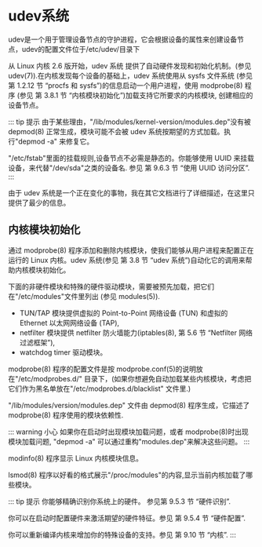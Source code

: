 # udev系统

udev是一个用于管理设备节点的守护进程，它会根据设备的属性来创建设备节点，udev的配置文件位于/etc/udev/目录下

从 Linux 内核 2.6 版开始，udev 系统 提供了自动硬件发现和初始化机制。(参见 udev(7)).在内核发现每个设备的基础上，udev 系统使用从 sysfs 文件系统 (参见 第 1.2.12 节 “procfs 和 sysfs”)的信息启动一个用户进程，使用 modprobe(8) 程序 (参见 第 3.8.1 节 “内核模块初始化”)加载支持它所要求的内核模块, 创建相应的设备节点。

::: tip 提示
由于某些理由，"/lib/modules/kernel-version/modules.dep"没有被 depmod(8) 正常生成，模块可能不会被 udev 系统按期望的方式加载。执行"depmod -a" 来修复它。

"/etc/fstab"里面的挂载规则,设备节点不必需是静态的。你能够使用 UUID 来挂载设备，来代替"/dev/sda"之类的设备名. 参见 第 9.6.3 节 “使用 UUID 访问分区”.
:::

由于 udev 系统是一个正在变化的事物，我在其它文档进行了详细描述，在这里只提供了最少的信息。

## 内核模块初始化

通过 modprobe(8) 程序添加和删除内核模块，使我们能够从用户进程来配置正在运行的 Linux 内核。udev 系统(参见 第 3.8 节 “udev 系统”)自动化它的调用来帮助内核模块初始化。

下面的非硬件模块和特殊的硬件驱动模块，需要被预先加载，把它们在"/etc/modules"文件里列出 (参见 modules(5)).

- TUN/TAP 模块提供虚拟的 Point-to-Point 网络设备 (TUN) 和虚拟的 Ethernet 以太网网络设备 (TAP),
- netfilter 模块提供 netfilter 防火墙能力(iptables(8), 第 5.6 节 “Netfilter 网络过滤框架”),
- watchdog timer 驱动模块。

modprobe(8) 程序的配置文件是按 modprobe.conf(5)的说明放在"/etc/modprobes.d/" 目录下，(如果你想避免自动加载某些内核模块，考虑把它们作为黑名单放在"/etc/modprobes.d/blacklist" 文件里.)

"/lib/modules/version/modules.dep" 文件由 depmod(8) 程序生成，它描述了 modprobe(8) 程序使用的模块依赖性.

::: warning 小心
如果你在启动时出现模块加载问题，或者 modprobe(8)时出现模块加载问题, "depmod -a" 可以通过重构"modules.dep"来解决这些问题。
:::

modinfo(8) 程序显示 Linux 内核模块信息。

lsmod(8) 程序以好看的格式展示"/proc/modules"的内容,显示当前内核加载了哪些模块。

::: tip 提示
你能够精确识别你系统上的硬件。 参见第 9.5.3 节 “硬件识别”.

你可以在启动时配置硬件来激活期望的硬件特征。参见 第 9.5.4 节 “硬件配置”.

你可以重新编译内核来增加你的特殊设备的支持。参见 第 9.10 节 “内核”.
:::
